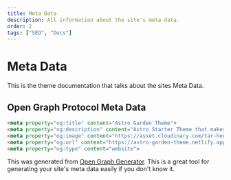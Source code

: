 ```yaml
---
title: Meta Data
description: All information about the site's meta data.
order: 2
tags: ["SEO", "Docs"]
---
```


# Meta Data

This is the theme documentation that talks about the sites Meta Data.

## Open Graph Protocol Meta Data

```html
<meta property="og:title" content="Astro Garden Theme">
<meta property="og:description" content="Astro Starter Theme that makes building digital gardens a breeze">
<meta property="og:image" content="https://asset.cloudinary.com/tar-heel-dev-studio/23044f064728dd9ed93bc07ccbd206f0">
<meta property="og:url" content="https://astro-garden-theme.netlify.app">
<meta property="og:type" content="website">
```

This was generated from [Open Graph Generator](https://opengraphgenerator.org/). This is a great tool for generating your site's meta data easily if you don't know it.